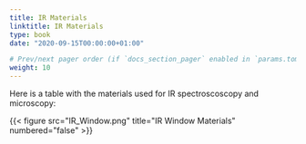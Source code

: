 ```yaml
---
title: IR Materials
linktitle: IR Materials
type: book
date: "2020-09-15T00:00:00+01:00"

# Prev/next pager order (if `docs_section_pager` enabled in `params.toml`)
weight: 10
---
```



Here is a table with the materials used for IR spectroscoscopy and microscopy:


 
 
 
{{< figure src="IR_Window.png" title="IR Window Materials" numbered="false" >}}
